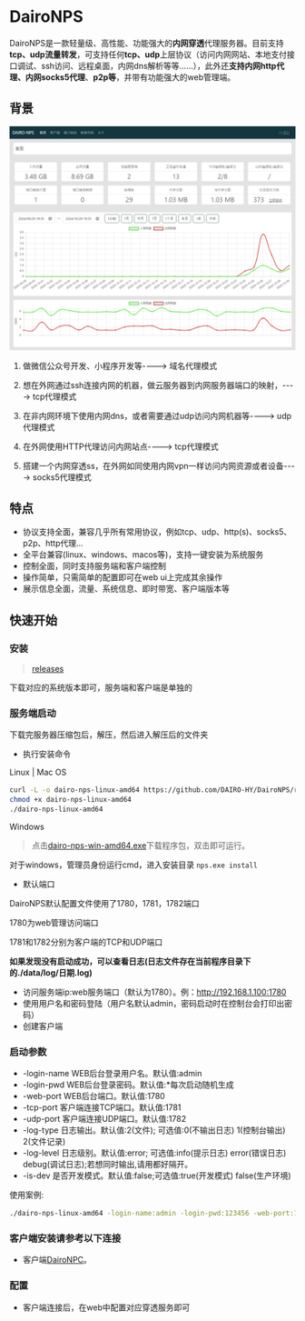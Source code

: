 
# DairoNPS
DairoNPS是一款轻量级、高性能、功能强大的**内网穿透**代理服务器。目前支持**tcp、udp流量转发**，可支持任何**tcp、udp**上层协议（访问内网网站、本地支付接口调试、ssh访问、远程桌面，内网dns解析等等……），此外还**支持内网http代理、内网socks5代理**、**p2p等**，并带有功能强大的web管理端。


## 背景
![首页](./document/image/demo.jpeg)
1. 做微信公众号开发、小程序开发等----> 域名代理模式

2. 想在外网通过ssh连接内网的机器，做云服务器到内网服务器端口的映射，----> tcp代理模式

3. 在非内网环境下使用内网dns，或者需要通过udp访问内网机器等----> udp代理模式

4. 在外网使用HTTP代理访问内网站点----> tcp代理模式

5. 搭建一个内网穿透ss，在外网如同使用内网vpn一样访问内网资源或者设备----> socks5代理模式
## 特点
- 协议支持全面，兼容几乎所有常用协议，例如tcp、udp、http(s)、socks5、p2p、http代理...
- 全平台兼容(linux、windows、macos等)，支持一键安装为系统服务
- 控制全面，同时支持服务端和客户端控制
- 操作简单，只需简单的配置即可在web ui上完成其余操作
- 展示信息全面，流量、系统信息、即时带宽、客户端版本等

## 快速开始

### 安装
> [releases](https://github.com/DAIRO-HY/DairoNPS/releases)

下载对应的系统版本即可，服务端和客户端是单独的

### 服务端启动
下载完服务器压缩包后，解压，然后进入解压后的文件夹

- 执行安装命令

Linux | Mac OS
```bash
curl -L -o dairo-nps-linux-amd64 https://github.com/DAIRO-HY/DairoNPS/releases/download/1.0.5/dairo-nps-linux-amd64
chmod +x dairo-nps-linux-amd64
./dairo-nps-linux-amd64
```

Windows
> 点击[dairo-nps-win-amd64.exe](https://github.com/DAIRO-HY/DairoNPS/releases/download/1.0.5/dairo-nps-win-amd64.exe)下载程序包，双击即可运行。

对于windows，管理员身份运行cmd，进入安装目录 ```nps.exe install```

- 默认端口

DairoNPS默认配置文件使用了1780，1781，1782端口

1780为web管理访问端口

1781和1782分别为客户端的TCP和UDP端口


**如果发现没有启动成功，可以查看日志(日志文件存在当前程序目录下的./data/log/日期.log)**
- 访问服务端ip:web服务端口（默认为1780）。例：http://192.168.1.100:1780
- 使用用户名和密码登陆（用户名默认admin，密码启动时在控制台会打印出密码）
- 创建客户端

### 启动参数
- -login-name WEB后台登录用户名。默认值:admin
- -login-pwd WEB后台登录密码。默认值:*每次启动随机生成
- -web-port WEB后台端口。默认值:1780
- -tcp-port 客户端连接TCP端口。默认值:1781
- -udp-port 客户端连接UDP端口。默认值:1782
- -log-type 日志输出。默认值:2(文件); 可选值:0(不输出日志) 1(控制台输出) 2(文件记录)
- -log-level 日志级别。默认值:error; 可选值:info(提示日志) error(错误日志) debug(调试日志);若想同时输出,请用都好隔开。
- -is-dev 是否开发模式。默认值:false;可选值:true(开发模式) false(生产环境)

使用案例:
```bash
./dairo-nps-linux-amd64 -login-name:admin -login-pwd:123456 -web-port:1780 -tcp-port:1781 -udp-port:1782 -log-type:2 -log-level:error -is-dev:false
```


### 客户端安装请参考以下连接
- 客户端[DairoNPC](https://github.com/DAIRO-HY/DairoNPC)。

### 配置
- 客户端连接后，在web中配置对应穿透服务即可